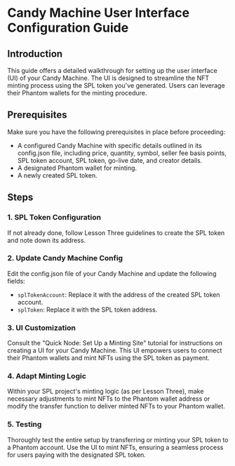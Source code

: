 # Candy Machine User Interface Configuration Guide

## Introduction
This guide offers a detailed walkthrough for setting up the user interface (UI) of your Candy Machine. The UI is designed to streamline the NFT minting process using the SPL token you've generated. Users can leverage their Phantom wallets for the minting procedure.

## Prerequisites
Make sure you have the following prerequisites in place before proceeding:

- A configured Candy Machine with specific details outlined in its config.json file, including price, quantity, symbol, seller fee basis points, SPL token account, SPL token, go-live date, and creator details.
- A designated Phantom wallet for minting.
- A newly created SPL token.

## Steps

### 1. SPL Token Configuration
If not already done, follow Lesson Three guidelines to create the SPL token and note down its address.

### 2. Update Candy Machine Config
Edit the config.json file of your Candy Machine and update the following fields:

- `splTokenAccount`: Replace it with the address of the created SPL token account.
- `splToken`: Replace it with the SPL token address.

### 3. UI Customization
Consult the "Quick Node: Set Up a Minting Site" tutorial for instructions on creating a UI for your Candy Machine. This UI empowers users to connect their Phantom wallets and mint NFTs using the SPL token as payment.

### 4. Adapt Minting Logic
Within your SPL project's minting logic (as per Lesson Three), make necessary adjustments to mint NFTs to the Phantom wallet address or modify the transfer function to deliver minted NFTs to your Phantom wallet.

### 5. Testing
Thoroughly test the entire setup by transferring or minting your SPL token to a Phantom account. Use the UI to mint NFTs, ensuring a seamless process for users paying with the designated SPL token.

